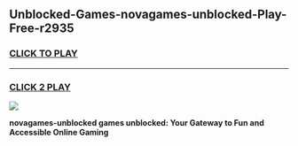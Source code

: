 
## Unblocked-Games-novagames-unblocked-Play-Free-r2935
<h3>
<a href="https://premium76.site?title=novagames-unblocked&ref=21A">CLICK TO PLAY</a></h3>
<hr>

<h3>
<a href="https://premium76.site?title=novagames-unblocked&ref=21A">CLICK 2 PLAY</a>
  
</h3>

<a href="https://premium76.site?title=novagames-unblocked&ref=21A"><img src="https://clearcache.store/games.png"></a>


**novagames-unblocked games unblocked: Your Gateway to Fun and Accessible Online Gaming**
